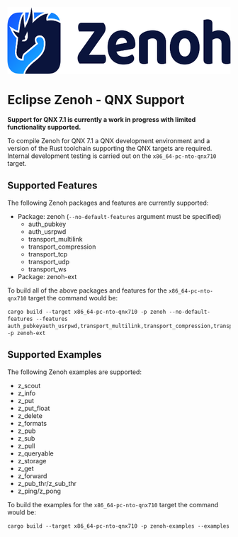 <img src="https://raw.githubusercontent.com/eclipse-zenoh/zenoh/master/zenoh-dragon.png" height="150">

# Eclipse Zenoh - QNX Support

**Support for QNX 7.1 is currently a work in progress with limited functionality supported.**

To compile Zenoh for QNX 7.1 a QNX development environment and a version of the Rust toolchain supporting the QNX targets are required. Internal development testing is carried out on the `x86_64-pc-nto-qnx710` target.

## Supported Features

The following Zenoh packages and features are currently supported:

* Package: zenoh (`--no-default-features` argument must be specified)
  * auth_pubkey
  * auth_usrpwd
  * transport_multilink
  * transport_compression
  * transport_tcp
  * transport_udp
  * transport_ws
* Package: zenoh-ext

To build all of the above packages and features for the `x86_64-pc-nto-qnx710` target the command would be:

```
cargo build --target x86_64-pc-nto-qnx710 -p zenoh --no-default-features --features auth_pubkeyauth_usrpwd,transport_multilink,transport_compression,transport_tcp,transport_udp,transport_ws -p zenoh-ext
```

## Supported Examples

The following Zenoh examples are supported:

* z_scout
* z_info
* z_put
* z_put_float
* z_delete
* z_formats
* z_pub
* z_sub
* z_pull
* z_queryable
* z_storage
* z_get
* z_forward
* z_pub_thr/z_sub_thr
* z_ping/z_pong

To build the examples for the `x86_64-pc-nto-qnx710` target the command would be:

```
cargo build --target x86_64-pc-nto-qnx710 -p zenoh-examples --examples
```
